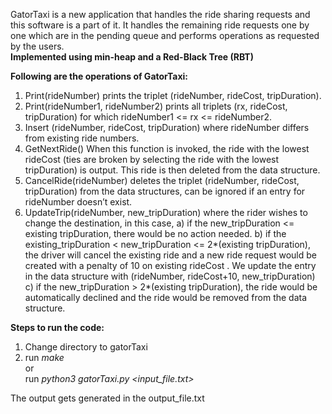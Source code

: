 GatorTaxi is a new application that handles the ride sharing requests and this software is a part
of it. It handles the remaining ride requests one by one which are in the pending queue and
performs operations as requested by the users.  
**Implemented using min-heap and a Red-Black Tree (RBT)**   

**Following are the operations of GatorTaxi:**  
1. Print(rideNumber) prints the triplet (rideNumber, rideCost, tripDuration).
2. Print(rideNumber1, rideNumber2) prints all triplets (rx, rideCost, tripDuration) for which rideNumber1 <= rx <= rideNumber2.
3. Insert (rideNumber, rideCost, tripDuration) where rideNumber differs from existing ride numbers.
4. GetNextRide() When this function is invoked, the ride with the lowest rideCost (ties are broken by selecting the ride with the lowest tripDuration) is output. This ride is then deleted from the data structure.
5. CancelRide(rideNumber) deletes the triplet (rideNumber, rideCost, tripDuration) from the data structures, can be ignored if an entry for rideNumber doesn’t exist.
6. UpdateTrip(rideNumber, new_tripDuration) where the rider wishes to change the destination, in this case,
a) if the new_tripDuration <= existing tripDuration, there would be no action needed.
b) if the existing_tripDuration < new_tripDuration <= 2*(existing tripDuration), the driver will cancel the existing ride and a new ride request would be created with a penalty of 10 on existing rideCost . We update the entry in the data structure with (rideNumber, rideCost+10, new_tripDuration)
c) if the new_tripDuration > 2*(existing tripDuration), the ride would be automatically declined and the ride would be removed from the data structure.

**Steps to run the code:**
1. Change directory to gatorTaxi  
2. run _make_  
or  
run _python3 gatorTaxi.py <input_file.txt>_

The output gets generated in the output_file.txt

